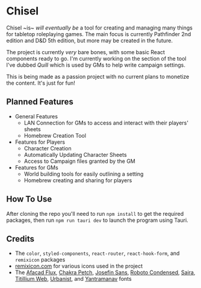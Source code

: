 # Chisel

Chisel ~is~ _will eventually be_ a tool for creating and managing many things for tabletop roleplaying games. The main focus is currently Pathfinder 2nd edition and D&D 5th edition, but more may be created in the future.

The project is currently _very_ bare bones, with some basic React components ready to go. I'm currently working on the section of the tool I've dubbed _Quill_ which is used by GMs to help write campaign settings.

This is being made as a passion project with no current plans to monetize the content. It's just for fun!

## Planned Features

-   General Features
    -   LAN Connection for GMs to access and interact with their players' sheets
    -   Homebrew Creation Tool
-   Features for Players
    -   Character Creation
    -   Automatically Updating Character Sheets
    -   Access to Campaign files granted by the GM
-   Features for GMs
    -   World building tools for easily outlining a setting
    -   Homebrew creating and sharing for players

## How To Use

After cloning the repo you'll need to run `npm install` to get the required packages, then run `npm run tauri dev` to launch the program using Tauri.

## Credits

-   The `color`, `styled-components`, `react-router`, `react-hook-form`, and `remixicon` packages
-   [remixicon.com](https://remixicon.com/) for various icons used in the project
-   The [Afacad Flux](https://fonts.google.com/specimen/Afacad+Flux), [Chakra Petch](https://fonts.google.com/specimen/Chakra+Petch), [Josefin Sans](https://fonts.google.com/specimen/Josefin+Sans), [Roboto Condensed](https://fonts.google.com/specimen/Roboto+Condensed), [Saira](https://fonts.google.com/specimen/Saira), [Titillium Web](https://fonts.google.com/specimen/Titillium+Web), [Urbanist](https://fonts.google.com/specimen/Urbanist), and [Yantramanav](https://fonts.google.com/specimen/Yantramanav) fonts
